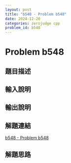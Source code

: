 ```yaml
---
layout: post
title: "b548 - Problem b548"
date: 2024-12-20
categories: zerojudge cpp
problem_id: b548
---
```


# Problem b548

## 題目描述



## 輸入說明



## 輸出說明



## 解題連結

[b548 - Problem b548](https://zerojudge.tw/ShowProblem?problemid=b548)

## 解題思路

